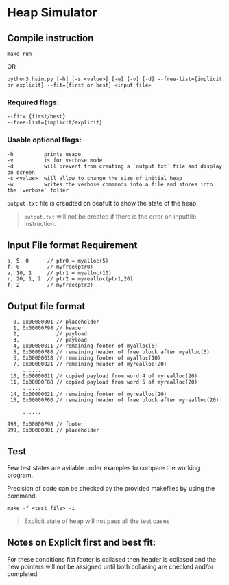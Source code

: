 # Heap Simulator

## Compile instruction

```
make run
```

OR

```
python3 hsim.py [-h] [-s <value>] [-w] [-v] [-d] --free-list={implicit or explicit} --fit={first or best} <input file>
```

### Required flags:
    --fit= {first/best}
    --free-list={implicit/explicit}

### Usable optional flags:
    -h          prints usage
    -v          is for verbose mode
    -d          will prevent from creating a `output.txt` file and display on screen
    -s <value>  will allow to change the size of initial heap 
    -w          writes the verbose commands into a file and stores into the `verbose` folder

`output.txt` file is creadted on deafult to show the state of the heap.
> `output.txt` will not be created if there is the error on inputfile instruction.


## Input File format Requirement

```
a, 5, 0      // ptr0 = myalloc(5)
f, 0         // myfree(ptr0)
a, 10, 1     // ptr1 = myalloc(10)
r, 20, 1, 2  // ptr2 = myrealloc(ptr1,20)
f, 2         // myfree(ptr2)
```
## Output file format 

```
  0, 0x00000001 // placeholder
  1, 0x00000F98 // header
  2,            // payload
  3,            // payload
  4, 0x00000011 // remaining footer of myalloc(5)
  5, 0x00000F88 // remaining header of free block after myalloc(5)
  6, 0x00000018 // remaining footer of myalloc(10)
  7, 0x00000021 // remaining header of myrealloc(20)
     ......
 10, 0x00000011 // copied payload from word 4 of myrealloc(20)
 11, 0x00000F88 // copied payload from word 5 of myrealloc(20)
     ......
 14, 0x00000021 // remaining footer of myrealloc(20)
 15, 0x00000F60 // remaining header of free block after myrealloc(20)

     ......

998, 0x00000F98 // footer
999, 0x00000001 // placeholder

```


## Test
Few test states are avilable under examples to compare the working program.

Precision of code can be checked by the provided makefiles by using the command.

```
make -f <test_file> -i
```
> Explicit state of heap will not pass all the test cases 


## Notes on Explicit first and best fit:
For these conditions fist footer is collased then header is collased and the new pointers will not be assigned until both collasing are checked and/or completed
